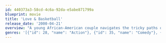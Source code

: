 ```yaml
---
id: 440373a3-58cd-4c6a-92da-e5abe871799a
blueprint: movie
title: 'Love & Basketball'
release_date: '2000-04-21'
overview: "A young African-American couple navigates the tricky paths of romance and athletics in this drama. Quincy McCall (Omar Epps) and Monica Wright (Sanaa Lathan) grew up in the same neighborhood and have known each other since childhood. As they grow into adulthood, they fall in love, but they also share another all-consuming passion: basketball. They've followed the game all their lives and have no small amount of talent on the court. As Quincy and Monica struggle to make their relationship work, they follow separate career paths though high school and college basketball and, they hope, into stardom in big-league professional ball."
genres: '[{"id": 28, "name": "Action"}, {"id": 35, "name": "Comedy"}, {"id": 18, "name": "Drama"}, {"id": 10749, "name": "Romance"}]'
---
```

